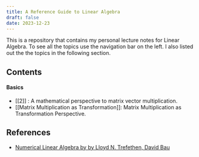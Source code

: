 ```yaml
---
title: A Reference Guide to Linear Algebra
draft: false
date: 2023-12-23
---
```


This is a repository that contains my personal lecture notes for Linear Algebra.
To see all the topics use the navigation bar on the left. I also listed out the the topics in the following section. 


## Contents 

#### Basics

- [[2]] : A mathematical perspective to matrix vector multiplication.
- [[Matrix Multiplication as Transformation]]: Matrix Multiplication as Transformation Perspective.


## References

-  [Numerical Linear Algebra by by Lloyd N. Trefethen, David Bau ](https://books.google.com/books?id=4Mou5YpRD_kC&printsec=frontcover)


